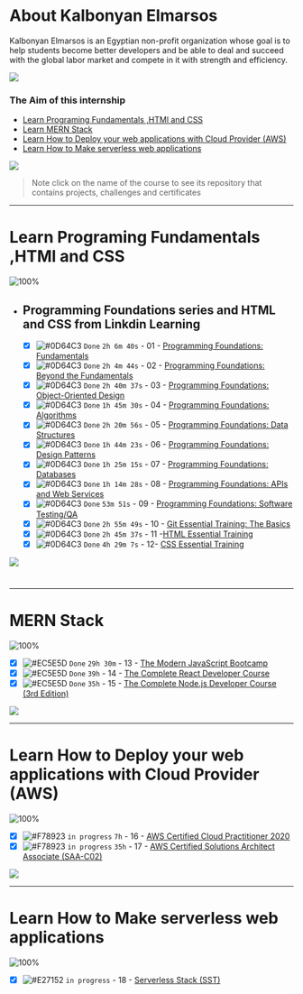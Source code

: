 # About Kalbonyan Elmarsos

Kalbonyan Elmarsos is an Egyptian non-profit organization whose goal is to help students become better developers and be able to deal and succeed with the global labor market and compete in it with strength and efficiency.
<br />

<a href="https://www.linkedin.com/company/%D9%83%D8%A7%D9%84%D8%A8%D9%86%D9%8A%D8%A7%D9%86-%D8%A7%D9%84%D9%85%D8%B1%D8%B5%D9%88%D8%B5/" target="_blank"><img src="https://img.shields.io/badge/-Kalbonyan%20Elmarsos-0077B5?style=for-the-badge&logo=Linkedin&logoColor=white"/></a>

### The Aim of this internship

- <a href="#Fundamentals">Learn Programing Fundamentals ,HTMl and CSS </a>
- <a href="#MERN">Learn MERN Stack</a>
- <a href="#AWS">Learn How to Deploy your web applications with Cloud Provider (AWS)</a>
- <a href="#serverless">Learn How to Make serverless web applications</a>

<img src="https://img.shields.io/badge/Total%20Number%20Of%20Hours%20For%20All%20Courses-%2B200h-blue">
<br>

> Note click on the name of the course to see its repository that contains projects, challenges and certificates

---

<!-- Fundamentals -->

<span id="Fundamentals"> </span>

# Learn Programing Fundamentals ,HTMl and CSS

![100%](https://progress-bar.dev/100/?title=Done)
<br />

- ## Programming Foundations series and HTML and CSS from Linkdin Learning

  - [x] ![#0D64C3](https://via.placeholder.com/12/0D64C3/000000?text=+) `Done` `2h 6m 40s` - 01 - [Programming Foundations: Fundamentals](Linkedin-Learning/Programming-Foundation-Fundamentals/)
  - [x] ![#0D64C3](https://via.placeholder.com/12/0D64C3/000000?text=+) `Done` `2h 4m 44s` - 02 - [Programming Foundations: Beyond the Fundamentals](Linkedin-Learning/Programming-Foundations-Beyond-Fundamentals)
  - [x] ![#0D64C3](https://via.placeholder.com/12/0D64C3/000000?text=+) `Done` `2h 40m 37s` - 03 - [Programming Foundations: Object-Oriented Design](Linkedin-Learning/Programming-Foundation-Object-Oriented-Design/)
  - [x] ![#0D64C3](https://via.placeholder.com/12/0D64C3/000000?text=+) `Done` `1h 45m 30s` - 04 - [Programming Foundations: Algorithms](Linkedin-Learning/Programming-Foundations-Algorithms/)
  - [x] ![#0D64C3](https://via.placeholder.com/12/0D64C3/000000?text=+) `Done` `2h 20m 56s` - 05 - [Programming Foundations: Data Structures](Linkedin-Learning/Programming-Foundations-Data-Structures/)
  - [x] ![#0D64C3](https://via.placeholder.com/12/0D64C3/000000?text=+) `Done` `1h 44m 23s` - 06 - [Programming Foundations: Design Patterns](Linkedin-Learning/Programming-Foundations-Design-Patterns/)
  - [x] ![#0D64C3](https://via.placeholder.com/12/0D64C3/000000?text=+) `Done` `1h 25m 15s` - 07 - [Programming Foundations: Databases](Linkedin-Learning/Programming-Foundations-Databases/)
  - [x] ![#0D64C3](https://via.placeholder.com/12/0D64C3/000000?text=+) `Done` `1h 14m 28s` - 08 - [Programming Foundations: APIs and Web Services](Linkedin-Learning/Programming-Foundations-APIs-and-Web-Services/)
  - [x] ![#0D64C3](https://via.placeholder.com/12/0D64C3/000000?text=+) `Done` `53m 51s` - 09 - [Programming Foundations: Software Testing/QA](Linkedin-Learning/Programming-Foundations-Software-TestingQA/)
  - [x] ![#0D64C3](https://via.placeholder.com/12/0D64C3/000000?text=+) `Done` `2h 55m 49s` - 10 - [Git Essential Training: The Basics](Linkedin-Learning/Git-Essential-Training-The-Basics/)
  - [x] ![#0D64C3](https://via.placeholder.com/12/0D64C3/000000?text=+) `Done` `2h 45m 37s` - 11 -[HTML Essential Training](Linkedin-Learning/Html-Essential-Training/)
  - [x] ![#0D64C3](https://via.placeholder.com/12/0D64C3/000000?text=+) `Done` `4h 29m 7s` - 12- [CSS Essential Training](Linkedin-Learning/CSS-Essential-Training/)
        <br />

<img src="https://img.shields.io/badge/Total%20Number%20Of%20Hours%20For%20This%20Courses-24h27m-blue">

#

---

<!-- MERN -->

<span id="MERN"></span>

# MERN Stack

![100%](https://progress-bar.dev/100/?title=Done)
<br />

- [x] ![#EC5E5D](https://via.placeholder.com/12/EC5E5D/000000?text=+) `Done` `29h 30m` - 13 - [The Modern JavaScript Bootcamp](Udemy/The%20Modern%20JavaScript%20Bootcamp/)
- [x] ![#EC5E5D](https://via.placeholder.com/12/EC5E5D/000000?text=+) `Done` `39h` - 14 - [The Complete React Developer Course](Udemy/The%20Complete%20React%20Developer%20Course)
- [x] ![#EC5E5D](https://via.placeholder.com/12/EC5E5D/000000?text=+) `Done` `35h` - 15 - [The Complete Node.js Developer Course (3rd Edition)](Udemy/The%20Complete%20Node.js%20Developer%20Course/)

<img src="https://img.shields.io/badge/Total%20Number%20Of%20Hours%20For%20This%20Courses-157h30m-blue">
<br />

---

<!-- AWS -->

<span id="AWS"></span>

# Learn How to Deploy your web applications with Cloud Provider (AWS)

![100%](https://progress-bar.dev/100/?title=Done)

- [x] ![#F78923](https://via.placeholder.com/12/F78923/000000?text=+) `in progress` `7h` - 16 - [AWS Certified Cloud Practitioner 2020](aGuruCloud/AWS%20Certified%20Cloud%20Practitioner%202020/)
- [x] ![#F78923](https://via.placeholder.com/12/F78923/000000?text=+) `in progress` `35h` - 17 - [AWS Certified Solutions Architect Associate (SAA-C02)](<aGuruCloud/AWS%20Certified%20Solutions%20Architect%20Associate%20(SAA-C02)>)

<img src="https://img.shields.io/badge/Total%20Number%20Of%20Hours%20For%20This%20Courses-42h-blue">
<br />

---

<!-- serverless -->

<span id="serverless"></span>

# Learn How to Make serverless web applications

![100%](https://progress-bar.dev/100/?title=Done)

- [x] ![#E27152](https://via.placeholder.com/12/E27152/000000?text=+) `in progress` - 18 - [Serverless Stack (SST)](serverless-stack-project/)

